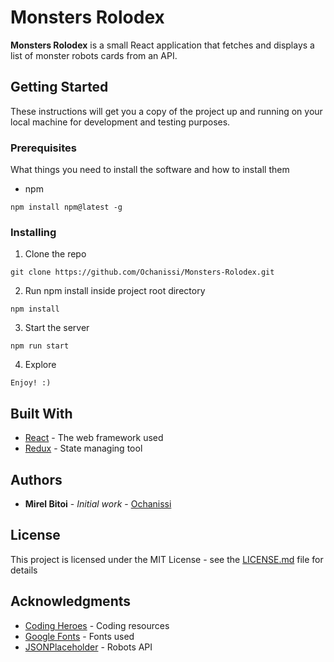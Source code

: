 # Monsters Rolodex

**Monsters Rolodex** is a small React application that fetches and displays a list of monster robots cards from an API.

## Getting Started

These instructions will get you a copy of the project up and running on your local machine for development and testing purposes.

### Prerequisites

What things you need to install the software and how to install them

- npm

```
npm install npm@latest -g
```

### Installing

1. Clone the repo

```
git clone https://github.com/Ochanissi/Monsters-Rolodex.git
```

2. Run npm install inside project root directory

```
npm install
```

3. Start the server

```
npm run start
```

4. Explore

```
Enjoy! :)
```

## Built With

- [React](https://reactjs.org/docs/getting-started.html) - The web framework used
- [Redux](https://redux.js.org/introduction/getting-started) - State managing tool

## Authors

- **Mirel Bitoi** - _Initial work_ - [Ochanissi](https://github.com/Ochanissi)

## License

This project is licensed under the MIT License - see the [LICENSE.md](LICENSE.md) file for details

## Acknowledgments

- [Coding Heroes](https://codingheroes.io/resources/) - Coding resources
- [Google Fonts](https://fonts.google.com/) - Fonts used
- [JSONPlaceholder](https://jsonplaceholder.typicode.com/) - Robots API
